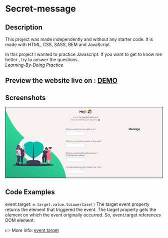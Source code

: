 
# Secret-message

## Description 
This project was made independently and without any starter code. It is made with HTML, CSS, SASS, BEM and JavaScript.

In this project I wanted to practice Javascript.
If you want to get to know me better , try to answer the questions.  
*Learning-By-Doing Practice*


## Preview the website live on : [DEMO](https://carolinafledgling.github.io/secret-message/)

## Screenshots
![](img/img-readme.jpg)

## Code Examples

event.target:  `e.target.value.toLowerCase()`  The target event property returns the element that triggered the event. The target property gets the element on which the event originally occurred. So, event.target references DOM element.

👉 More info: [event.target](https://developer.mozilla.org/en-US/docs/Web/API/Event/target)








